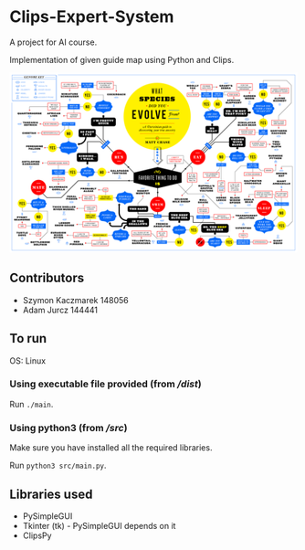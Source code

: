 # Clips-Expert-System
A project for AI course.

Implementation of given guide map using Python and Clips.

![Guide map](What-Species-Did-You-Evolve-From.png "What spiecies did you evolve from")

## Contributors
* Szymon Kaczmarek 148056
* Adam Jurcz 144441

## To run
OS: Linux

### Using executable file provided (from */dist*)
Run `./main`.

### Using python3 (from */src*)
Make sure you have installed all the required libraries.

Run `python3 src/main.py`.

## Libraries used
- PySimpleGUI
- Tkinter (tk) - PySimpleGUI depends on it
- ClipsPy
